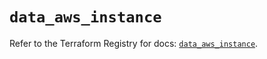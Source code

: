 # `data_aws_instance`

Refer to the Terraform Registry for docs: [`data_aws_instance`](https://registry.terraform.io/providers/hashicorp/aws/6.7.0/docs/data-sources/instance).
